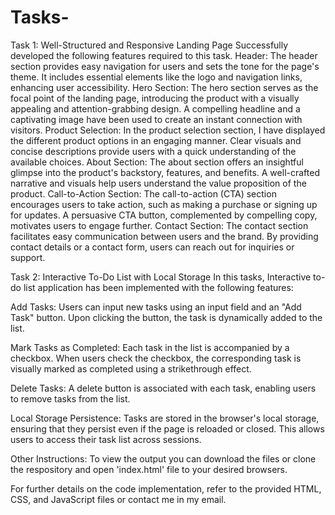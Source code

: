# Tasks-
Task 1: Well-Structured and Responsive Landing Page
   Successfully developed the following features required to this task. 
      Header: The header section provides easy navigation for users and sets the tone for the page's theme. It includes essential elements like the logo and navigation links, enhancing user accessibility.
        Hero Section: The hero section serves as the focal point of the landing page, introducing the product with a visually appealing and attention-grabbing design. A compelling headline and a captivating image have been used to create an instant connection with visitors.
      Product Selection: In the product selection section, I have displayed the different product options in an engaging manner. Clear visuals and concise descriptions provide users with a quick understanding of the available choices.
      About Section: The about section offers an insightful glimpse into the product's backstory, features, and benefits. A well-crafted narrative and visuals help users understand the value proposition of the product.
           Call-to-Action Section: The call-to-action (CTA) section encourages users to take action, such as making a purchase or signing up for updates. A persuasive CTA button, complemented by compelling copy, motivates users to engage further.
            Contact Section: The contact section facilitates easy communication between users and the brand. By providing contact details or a contact form, users can reach out for inquiries or support.
     
Task 2: Interactive To-Do List with Local Storage
  In this tasks, Interactive to-do list application has been implemented with the following features:

  Add Tasks: Users can input new tasks using an input field and an "Add Task" button. Upon clicking the button, the task is dynamically added to the list.

  Mark Tasks as Completed: Each task in the list is accompanied by a checkbox. When users check the checkbox, the corresponding task is visually marked as completed using a strikethrough effect.

  Delete Tasks: A delete button is associated with each task, enabling users to remove tasks from the list.

  Local Storage Persistence: Tasks are stored in the browser's local storage, ensuring that they persist even if the page is reloaded or closed. This allows users to access their task list across sessions.


Other Instructions: To view the output you can download the files or clone the respository and open 'index.html' file to your desired browsers. 

  For further details on the code implementation, refer to the provided HTML, CSS, and JavaScript files  or contact me in my email. 
  
    
